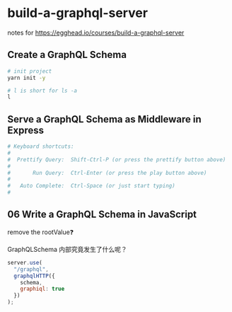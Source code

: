 # build-a-graphql-server

notes for https://egghead.io/courses/build-a-graphql-server

## Create a GraphQL Schema

```bash
# init project
yarn init -y

# l is short for ls -a
l
```

## Serve a GraphQL Schema as Middleware in Express

```bash
# Keyboard shortcuts:
#
#  Prettify Query:  Shift-Ctrl-P (or press the prettify button above)
#
#       Run Query:  Ctrl-Enter (or press the play button above)
#
#   Auto Complete:  Ctrl-Space (or just start typing)
#
```

## 06 Write a GraphQL Schema in JavaScript

remove the rootValue❓

GraphQLSchema 内部究竟发生了什么呢？

```js
server.use(
  "/graphql",
  graphqlHTTP({
    schema,
    graphiql: true
  })
);
```
